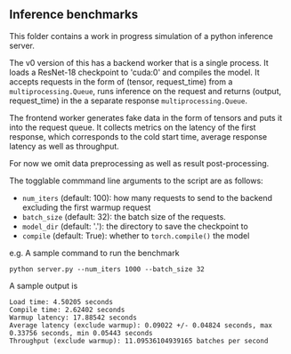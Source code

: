 ## Inference benchmarks

This folder contains a work in progress simulation of a python inference server.

The v0 version of this has a backend worker that is a single process. It loads a
ResNet-18 checkpoint to 'cuda:0' and compiles the model. It accepts requests in
the form of (tensor, request_time) from a `multiprocessing.Queue`, runs
inference on the request and returns (output, request_time) in the a separate
response `multiprocessing.Queue`.

The frontend worker generates fake data in the form of tensors and puts
it into the request queue. It collects metrics on the latency of the first
response, which corresponds to the cold start time, average response latency
as well as throughput.

For now we omit data preprocessing as well as result post-processing.

The togglable commmand line arguments to the script are as follows:
  - `num_iters` (default: 100): how many requests to send to the backend
    excluding the first warmup request
  - `batch_size` (default: 32): the batch size of the requests.
  - `model_dir` (default: '.'): the directory to save the checkpoint to
  - `compile` (default: True): whether to `torch.compile()` the model

e.g. A sample command to run the benchmark

```
python server.py --num_iters 1000 --batch_size 32
```

A sample output is

```
Load time: 4.50205 seconds
Compile time: 2.62402 seconds
Warmup latency: 17.88542 seconds
Average latency (exclude warmup): 0.09022 +/- 0.04824 seconds, max 0.33756 seconds, min 0.05443 seconds
Throughput (exclude warmup): 11.09536104939165 batches per second
```

